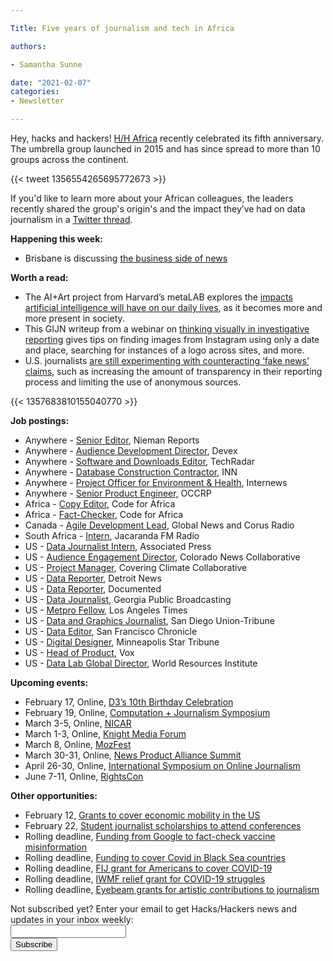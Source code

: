 ```yaml
---

Title: Five years of journalism and tech in Africa

authors: 

- Samantha Sunne

date: "2021-02-07" 
categories: 
- Newsletter

---
```


Hey, hacks and hackers! [H/H Africa](https://twitter.com/hhafrica?lang=en) recently celebrated its fifth anniversary. The umbrella group launched in 2015 and has since spread to more than 10 groups across the continent.

{{< tweet 1356554265695772673 >}}

If you'd like to learn more about your African colleagues, the leaders recently shared the group's origin's and the impact they’ve had on data journalism in a [Twitter thread](https://twitter.com/Code4Africa/status/1356554265695772673).

**Happening this week:**



*   Brisbane is discussing [the business side of news](https://www.meetup.com/Hacks-Hackers-Brisbane/events/276021749/)

**Worth a read:**



*   The AI+Art project from Harvard’s metaLAB explores the [impacts artificial intelligence will have on our daily lives](https://news.harvard.edu/gazette/story/2020/12/are-humans-really-the-best-role-models-for-a-robot/), as it becomes more and more present in society.
*   This GIJN writeup from a webinar on [thinking visually in investigative reporting](https://gijn.org/2021/01/26/henk-van-ess-on-visual-thinking-for-online-investigations/) gives tips on finding images from Instagram using only a date and place, searching for instances of a logo across sites, and more.
*   U.S. journalists [are still experimenting with counteracting ‘fake news’ claims](https://rq1.substack.com/p/how-journalists-respond-to-fake-news), such as increasing the amount of transparency in their reporting process and limiting the use of anonymous sources.

{{< 1357683810155040770 >}}

**Job postings:**



*   Anywhere - [Senior Editor](https://nieman.harvard.edu/news/2021/01/nieman-reports-is-looking-for-a-senior-editor-to-join-its-staff/), Nieman Reports
*   Anywhere - [Audience Development Director](https://www.devex.com/jobs/audience-development-director-814012), Devex
*   Anywhere - [Software and Downloads Editor](https://www.cisionjobs.co.uk/job/102805/techradar-software-and-downloads-editor/), TechRadar
*   Anywhere - [Database Construction Contractor](https://docs.google.com/document/d/1t2UtgvsjcHUUC4XvV3xmRWnAeeVV71XrmBeKPlMc3pA/edit), INN
*   Anywhere - [Project Officer for Environment & Health](https://phf.tbe.taleo.net/phf04/ats/careers/v2/viewRequisition?org=INTERNEWS&cws=38&rid=1305), Internews
*   Anywhere - [Senior Product Engineer,](https://www.occrp.org/en/occrp-jobs/senior-product-engineer-data-team) OCCRP
*   Africa - [Copy Editor](https://opportunities.codeforafrica.org/2021/01/19/copy-editor-help-us-spread-the-code-for-africa-message/), Code for Africa
*   Africa - [Fact-Checker](https://opportunities.codeforafrica.org/2021/01/25/fact-checkers-come-fight-misinformation-3/), Code for Africa
*   Canada - [Agile Development Lead](https://www.linkedin.com/jobs/view/2392345301/?refId=P8ONSPJ%2BQGa5j76MW9W%2Bug%3D%3D), Global News and Corus Radio
*   South Africa - [Intern](https://journalism.co.za/internship-opportunities-jacaranda-fm-94-2-vow-88-1fm-2/), Jacaranda FM Radio
*   US - [Data Journalist Intern](https://careers.ap.org/job/Data-Journalist-Intern-2021-DC/710144200/), Associated Press 
*   US - [Audience Engagement Director](https://colabnews.co/jobs/), Colorado News Collaborative
*   US - [Project Manager](https://www.localmedia.org/covering-climate-collaborative-editor-project-manager-contract-position/), Covering Climate Collaborative
*   US - [Data Reporter](https://www.ire.org/job-center/data-reporter-3/), Detroit News
*   US - [Data Reporter](https://medium.com/documentedny/data-reporter-job-at-documented-a41d5048233a), Documented
*   US - [Data Journalist](https://www.easyhrweb.com/JC_GPB/job%20descriptions/C-2-21%20Data%20Journalist.pdf), Georgia Public Broadcasting
*   US - [Metpro Fellow](http://metpronews.com/), Los Angeles Times
*   US - [Data and Graphics Journalist](https://wd5.myworkdaysite.com/recruiting/nantmedia/SanDiegoUnion-TribuneCareers/job/San-Diego-CA-Downtown/Data-and-Graphics-Journalist-I_REQ_000717-1?shared_id=a7ac5379-79f2-46db-bf9c-996132f0ace7), San Diego Union-Tribune
*   US - [Data Editor](https://www.linkedin.com/jobs/view/2374902922/), San Francisco Chronicle
*   US - [Digital Designer](https://recruiting2.ultipro.com/STA1013/JobBoard/94aec289-5757-a8f0-d3bb-77f9cd846172/OpportunityDetail?opportunityId=07756e0f-cc85-462e-a079-a39317cfdee4), Minneapolis Star Tribune
*   US - [Head of Product](https://boards.greenhouse.io/voxmedia/jobs/2418119?gh_jid=2418119), Vox
*   US - [Data Lab Global Director](https://jobs.jobvite.com/wri/job/oQKwefw4), World Resources Institute

**Upcoming events:**



*   February 17, Online, [D3’s 10th Birthday Celebration](https://www.meetup.com/D3-Online/events/275893710/)
*   February 19, Online, [Computation + Journalism Symposium](https://cj2020.northeastern.edu/)
*   March 3-5, Online, [NICAR](https://www.ire.org/training/conferences/)
*   March 1-3, Online, [Knight Media Forum](https://mailchi.mp/knightfoundation/news-and-updates-from-knight-foundation-911zm2i9qe-848606?e=803088a103)
*   March 8, Online, [MozFest](https://www.mozillafestival.org/en/)
*   March 30-31, Online, [News Product Alliance Summit](https://newsproduct.org/)
*   April 26-30, Online, [International Symposium on Online Journalism](https://latamjournalismreview.org/articles/mark-your-calendars-for-isoj-online-2021-the-premier-global-journalism-conference-will-be-held-from-april-26-30/) 
*   June 7-11, Online, [RightsCon](https://www.rightscon.org)

**Other opportunities:**



*   February 12, [Grants to cover economic mobility in the US](https://thewholestory.solutionsjournalism.org/covid-19-global-health-education-and-more-our-latest-grants-for-solutions-reporting-b419a0c952b5)
*   February 22, [Student journalist scholarships to attend conferences](https://www.propublica.org/article/students-propublica-and-the-pudding-want-to-help-pay-for-your-journalism-expenses-in-2021)
*   Rolling deadline, [Funding from Google to fact-check vaccine misinformation](https://blog.google/outreach-initiatives/google-news-initiative/open-fund-projects-debunking-vaccine-misinformation/)
*   Rolling deadline, [Funding to cover Covid in Black Sea countries](https://www.gmfus.org/program/black-sea-trust-regional-cooperation)
*   Rolling deadline, [FIJ grant for Americans to cover COVID-19](https://investigate.submittable.com/submit/163797/coronavirus-rolling-grant-for-u-s-freelancers)
*   Rolling deadline, [IWMF relief grant for COVID-19 struggles](https://iwmf.submittable.com/submit/41e7f7ce-db40-4ff6-873f-e24450e27497/journalism-relief-fund-english)
*   Rolling deadline, [Eyebeam grants for artistic contributions to journalism](https://www.eyebeam.org/eyebeam-center-for-the-future-of-journalism/)

<div id="mc_embed_signup"><form id="mc-embedded-subscribe-form" class="validate" action="//hackshackers.us1.list-manage.com/subscribe/post?u=c56f2e53d5ed6ef87f8aaa75c&amp;id=fb2bc6f10b" method="post" name="mc-embedded-subscribe-form" novalidate="" target="_blank">

<div id="mc_embed_signup_scroll">

<div class="mc-field-group"><label for="mce-EMAIL">Not subscribed yet? Enter your email to get Hacks/Hackers news and updates in your inbox weekly:  </label></div>

<div class="mc-field-group"><input id="mce-EMAIL" class="required email" name="EMAIL" type="email" value="" /></div>

<!-- real people should not fill this in and expect good things - do not remove this or risk form bot signups-->

<div style="position: absolute; left: -5000px;"><input tabindex="-1" name="b_c56f2e53d5ed6ef87f8aaa75c_fb2bc6f10b" type="text" value="" /></div>

<div class="clear"><input id="mc-embedded-subscribe" class="button" name="subscribe" type="submit" value="Subscribe" /></div>

</div>

</form></div>

<!--End mc_embed_signup-->

<meta name="twitter:card" content="summary">

<meta name="twitter:image:src" content="https://hackshackers.com/content-images/about/hackshackers_logomark.png">
